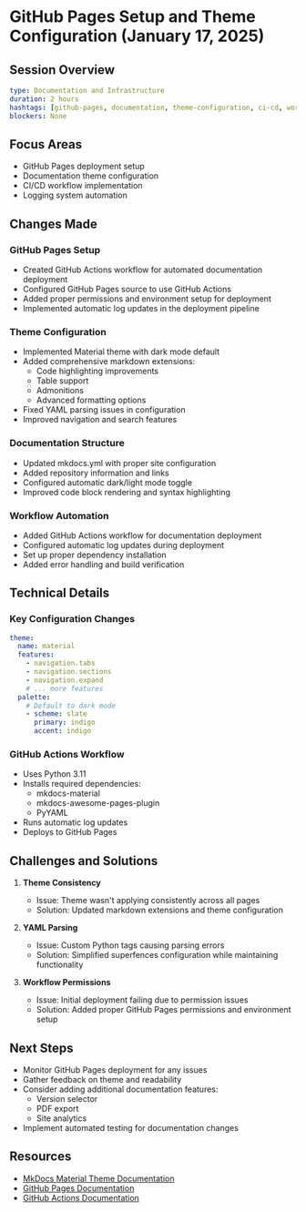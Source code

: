 # GitHub Pages Setup and Theme Configuration (January 17, 2025)

## Session Overview
```yaml
type: Documentation and Infrastructure
duration: 2 hours
hashtags: [github-pages, documentation, theme-configuration, ci-cd, workflow-setup]
blockers: None
```

## Focus Areas

* GitHub Pages deployment setup
* Documentation theme configuration
* CI/CD workflow implementation
* Logging system automation

## Changes Made

### GitHub Pages Setup

* Created GitHub Actions workflow for automated documentation deployment
* Configured GitHub Pages source to use GitHub Actions
* Added proper permissions and environment setup for deployment
* Implemented automatic log updates in the deployment pipeline

### Theme Configuration

* Implemented Material theme with dark mode default
* Added comprehensive markdown extensions:
  - Code highlighting improvements
  - Table support
  - Admonitions
  - Advanced formatting options
* Fixed YAML parsing issues in configuration
* Improved navigation and search features

### Documentation Structure

* Updated mkdocs.yml with proper site configuration
* Added repository information and links
* Configured automatic dark/light mode toggle
* Improved code block rendering and syntax highlighting

### Workflow Automation

* Added GitHub Actions workflow for documentation deployment
* Configured automatic log updates during deployment
* Set up proper dependency installation
* Added error handling and build verification

## Technical Details

### Key Configuration Changes

```yaml
theme:
  name: material
  features:
    - navigation.tabs
    - navigation.sections
    - navigation.expand
    # ... more features
  palette:
    # Default to dark mode
    - scheme: slate
      primary: indigo
      accent: indigo
```

### GitHub Actions Workflow

* Uses Python 3.11
* Installs required dependencies:
  - mkdocs-material
  - mkdocs-awesome-pages-plugin
  - PyYAML
* Runs automatic log updates
* Deploys to GitHub Pages

## Challenges and Solutions

1. **Theme Consistency**
   - Issue: Theme wasn't applying consistently across all pages
   - Solution: Updated markdown extensions and theme configuration

2. **YAML Parsing**
   - Issue: Custom Python tags causing parsing errors
   - Solution: Simplified superfences configuration while maintaining functionality

3. **Workflow Permissions**
   - Issue: Initial deployment failing due to permission issues
   - Solution: Added proper GitHub Pages permissions and environment setup

## Next Steps

* Monitor GitHub Pages deployment for any issues
* Gather feedback on theme and readability
* Consider adding additional documentation features:
  - Version selector
  - PDF export
  - Site analytics
* Implement automated testing for documentation changes

## Resources

* [MkDocs Material Theme Documentation](https://squidfunk.github.io/mkdocs-material/)
* [GitHub Pages Documentation](https://docs.github.com/en/pages)
* [GitHub Actions Documentation](https://docs.github.com/en/actions)
